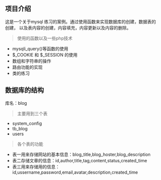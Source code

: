 ## 项目介绍
这是一个关于mysql 练习的案例。通过使用函数来实现数据库的创建，数据表的创建，
以及表内容的创建，内容填充，内容更新以及内容的删除。
>使用的函数以及一些php技术
 * mysqli_query()等函数的使用
 * $_COOKIE 和 $_SESSION 的使用
 * 数组和字符串的操作
 * 路由功能的实现
 * 类的练习
 
 ## 数据库的结构
 库名：blog
 
 >主要用到三个表
 * system_config
 * tb_blog
 * users
 
 >各个表的功能
 * 表一用来存储网站的基本信息：blog_title,blog_hoster,blog_description
 * 表二存储文章的信息：id,author,title,tag,content,status,created_time
 * 表三用来存储用的信息：id,ussername,password,email,avatar,description,created_time
 